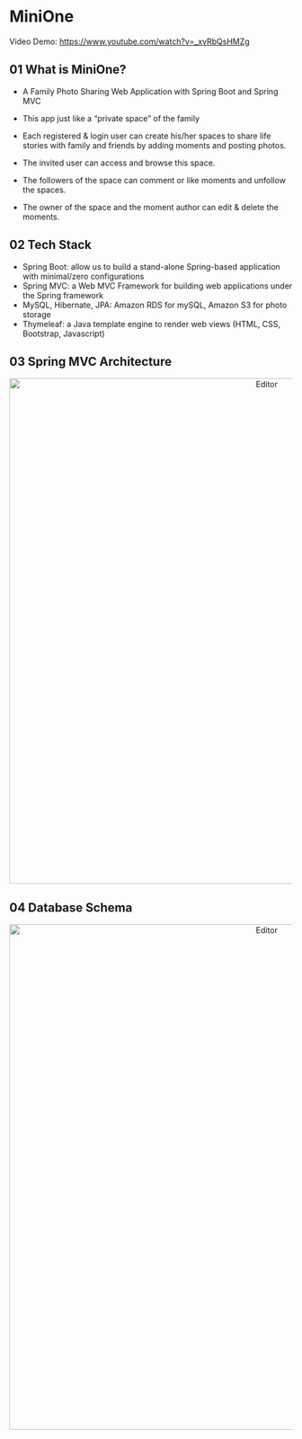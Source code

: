 # MiniOne

Video Demo: https://www.youtube.com/watch?v=_xvRbQsHMZg

## 01 What is MiniOne?

- A Family Photo Sharing Web Application with Spring Boot and Spring MVC

- This app just like a “private space” of the family

- Each registered & login user can create his/her spaces to share life stories with family and friends by adding moments and posting photos.

- The invited user can access and browse this space.

- The followers of the space can comment or like moments and unfollow the spaces.

- The owner of the space and  the moment author can edit & delete the moments.

## 02 Tech Stack

- Spring Boot: allow us to build a stand-alone Spring-based application with minimal/zero configurations
- Spring MVC: a Web MVC Framework for building web applications under the Spring framework
- MySQL, Hibernate, JPA: Amazon RDS for mySQL, Amazon S3 for photo storage
- Thymeleaf: a Java template engine to render web views (HTML, CSS, Bootstrap, Javascript)

## 03 Spring MVC Architecture

<div align="center">
	<img src="https://user-images.githubusercontent.com/60984454/136100510-e392c5a7-33a7-48e9-bf14-293d718fcafc.png" alt="Editor" width="900">
</div>

## 04 Database Schema

<div align="center">
	<img src="https://user-images.githubusercontent.com/60984454/136098315-92e906cf-037b-4bb9-97d0-48dde2d27602.png" alt="Editor" width="900">
</div>


